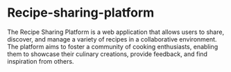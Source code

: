 # Recipe-sharing-platform
The Recipe Sharing Platform is a web application that allows users to share, discover, and manage a variety of recipes in a collaborative environment. The platform aims to foster a community of cooking enthusiasts, enabling them to showcase their culinary creations, provide feedback, and find inspiration from others.
